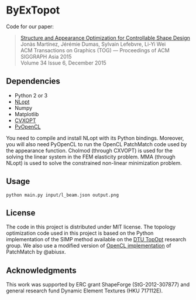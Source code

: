 ByExTopot
=========

Code for our paper:

> [Structure and Appearance Optimization for Controllable Shape Design][1]<br>
> Jonàs Martínez, Jérémie Dumas, Sylvain Lefebvre, Li-Yi Wei<br>
> ACM Transactions on Graphics (TOG) — Proceedings of ACM SIGGRAPH Asia 2015<br>
> Volume 34 Issue 6, December 2015

[1]: https://sites.google.com/site/jonasmartinezbayona/structure_appearance

Dependencies
------------

- Python 2 or 3
- [NLopt](http://ab-initio.mit.edu/wiki/index.php/NLopt)
- Numpy
- Matplotlib
- [CVXOPT](http://cvxopt.org/)
- [PyOpenCL](https://mathema.tician.de/software/pyopencl/)

You need to compile and install NLopt with its Python bindings. Moreover, you will also need PyOpenCL to run the OpenCL PatchMatch code used by the appearance function. Cholmod (through CXVOPT) is used for the solving the linear system in the FEM elasticity problem. MMA (through NLopt) is used to solve the constrained non-linear minimization problem.


Usage
-----

```
python main.py input/l_beam.json output.png
```


License
-------

The code in this project is distributed under MIT license.
The topology optimization code used in this project is based on the Python implementation of the SIMP method available on the [DTU TopOpt](http://www.topopt.dtu.dk/?q=node/881) research group.
We also use a modified version of [OpenCL implementation](https://github.com/abiusx/CLPatchMatch) of PatchMatch by @abiusx.


Acknowledgments
---------------

This work was supported by ERC grant ShapeForge (StG-2012-307877) and general research fund Dynamic Element Textures (HKU 717112E).
